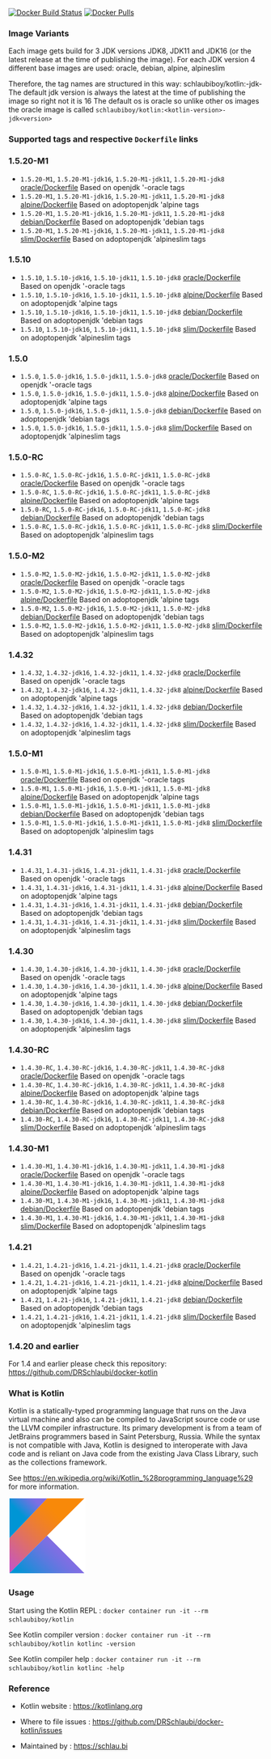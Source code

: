 [![Docker Build Status](https://img.shields.io/docker/build/DRSchlaubi/kotlin.svg)](https://hub.docker.com/r/DRSchlaubi/kotlin/) [![Docker Pulls](https://img.shields.io/docker/pulls/DRSchlaubi/kotlin.svg)](https://hub.docker.com/r/DRSchlaubi/kotlin/)

### Image Variants
Each image gets build for 3 JDK versions JDK8, JDK11 and JDK16 (or the latest release at the time of publishing the image).
For each JDK version 4 different base images are used: oracle, debian, alpine, alpineslim

Therefore, the tag names are structured in this way:
schlaubiboy/kotlin:<kotlin-version>-jdk<version>-<os>
The default jdk version is always the latest at the time of publishing the image so right not it is 16
The default os is oracle so unlike other os images the oracle image is called `schlaubiboy/kotlin:<kotlin-version>-jdk<version>`

### Supported tags and respective `Dockerfile` links

### 1.5.20-M1
- `1.5.20-M1`, `1.5.20-M1-jdk16`, `1.5.20-M1-jdk11`, `1.5.20-M1-jdk8` [oracle/Dockerfile](https://github.com/DRSchlaubi/docker-kotlin/blob/main/oracle/Dockerfile) Based on openjdk '-oracle tags
- `1.5.20-M1`, `1.5.20-M1-jdk16`, `1.5.20-M1-jdk11`, `1.5.20-M1-jdk8` [alpine/Dockerfile](https://github.com/DRSchlaubi/docker-kotlin/blob/main/alpine/Dockerfile) Based on adoptopenjdk 'alpine tags
- `1.5.20-M1`, `1.5.20-M1-jdk16`, `1.5.20-M1-jdk11`, `1.5.20-M1-jdk8` [debian/Dockerfile](https://github.com/DRSchlaubi/docker-kotlin/blob/main/debian/Dockerfile) Based on adoptopenjdk 'debian tags
- `1.5.20-M1`, `1.5.20-M1-jdk16`, `1.5.20-M1-jdk11`, `1.5.20-M1-jdk8` [slim/Dockerfile](https://github.com/DRSchlaubi/docker-kotlin/blob/main/slim/Dockerfile) Based on adoptopenjdk 'alpineslim tags
### 1.5.10
- `1.5.10`, `1.5.10-jdk16`, `1.5.10-jdk11`, `1.5.10-jdk8` [oracle/Dockerfile](https://github.com/DRSchlaubi/docker-kotlin/blob/main/oracle/Dockerfile) Based on openjdk '-oracle tags
- `1.5.10`, `1.5.10-jdk16`, `1.5.10-jdk11`, `1.5.10-jdk8` [alpine/Dockerfile](https://github.com/DRSchlaubi/docker-kotlin/blob/main/alpine/Dockerfile) Based on adoptopenjdk 'alpine tags
- `1.5.10`, `1.5.10-jdk16`, `1.5.10-jdk11`, `1.5.10-jdk8` [debian/Dockerfile](https://github.com/DRSchlaubi/docker-kotlin/blob/main/debian/Dockerfile) Based on adoptopenjdk 'debian tags
- `1.5.10`, `1.5.10-jdk16`, `1.5.10-jdk11`, `1.5.10-jdk8` [slim/Dockerfile](https://github.com/DRSchlaubi/docker-kotlin/blob/main/slim/Dockerfile) Based on adoptopenjdk 'alpineslim tags
### 1.5.0
- `1.5.0`, `1.5.0-jdk16`, `1.5.0-jdk11`, `1.5.0-jdk8` [oracle/Dockerfile](https://github.com/DRSchlaubi/docker-kotlin/blob/main/oracle/Dockerfile) Based on openjdk '-oracle tags
- `1.5.0`, `1.5.0-jdk16`, `1.5.0-jdk11`, `1.5.0-jdk8` [alpine/Dockerfile](https://github.com/DRSchlaubi/docker-kotlin/blob/main/alpine/Dockerfile) Based on adoptopenjdk 'alpine tags
- `1.5.0`, `1.5.0-jdk16`, `1.5.0-jdk11`, `1.5.0-jdk8` [debian/Dockerfile](https://github.com/DRSchlaubi/docker-kotlin/blob/main/debian/Dockerfile) Based on adoptopenjdk 'debian tags
- `1.5.0`, `1.5.0-jdk16`, `1.5.0-jdk11`, `1.5.0-jdk8` [slim/Dockerfile](https://github.com/DRSchlaubi/docker-kotlin/blob/main/slim/Dockerfile) Based on adoptopenjdk 'alpineslim tags
### 1.5.0-RC
- `1.5.0-RC`, `1.5.0-RC-jdk16`, `1.5.0-RC-jdk11`, `1.5.0-RC-jdk8` [oracle/Dockerfile](https://github.com/DRSchlaubi/docker-kotlin/blob/main/oracle/Dockerfile) Based on openjdk '-oracle tags
- `1.5.0-RC`, `1.5.0-RC-jdk16`, `1.5.0-RC-jdk11`, `1.5.0-RC-jdk8` [alpine/Dockerfile](https://github.com/DRSchlaubi/docker-kotlin/blob/main/alpine/Dockerfile) Based on adoptopenjdk 'alpine tags
- `1.5.0-RC`, `1.5.0-RC-jdk16`, `1.5.0-RC-jdk11`, `1.5.0-RC-jdk8` [debian/Dockerfile](https://github.com/DRSchlaubi/docker-kotlin/blob/main/debian/Dockerfile) Based on adoptopenjdk 'debian tags
- `1.5.0-RC`, `1.5.0-RC-jdk16`, `1.5.0-RC-jdk11`, `1.5.0-RC-jdk8` [slim/Dockerfile](https://github.com/DRSchlaubi/docker-kotlin/blob/main/slim/Dockerfile) Based on adoptopenjdk 'alpineslim tags
### 1.5.0-M2
- `1.5.0-M2`, `1.5.0-M2-jdk16`, `1.5.0-M2-jdk11`, `1.5.0-M2-jdk8` [oracle/Dockerfile](https://github.com/DRSchlaubi/docker-kotlin/blob/main/oracle/Dockerfile) Based on openjdk '-oracle tags
- `1.5.0-M2`, `1.5.0-M2-jdk16`, `1.5.0-M2-jdk11`, `1.5.0-M2-jdk8` [alpine/Dockerfile](https://github.com/DRSchlaubi/docker-kotlin/blob/main/alpine/Dockerfile) Based on adoptopenjdk 'alpine tags
- `1.5.0-M2`, `1.5.0-M2-jdk16`, `1.5.0-M2-jdk11`, `1.5.0-M2-jdk8` [debian/Dockerfile](https://github.com/DRSchlaubi/docker-kotlin/blob/main/debian/Dockerfile) Based on adoptopenjdk 'debian tags
- `1.5.0-M2`, `1.5.0-M2-jdk16`, `1.5.0-M2-jdk11`, `1.5.0-M2-jdk8` [slim/Dockerfile](https://github.com/DRSchlaubi/docker-kotlin/blob/main/slim/Dockerfile) Based on adoptopenjdk 'alpineslim tags
### 1.4.32
- `1.4.32`, `1.4.32-jdk16`, `1.4.32-jdk11`, `1.4.32-jdk8` [oracle/Dockerfile](https://github.com/DRSchlaubi/docker-kotlin/blob/main/oracle/Dockerfile) Based on openjdk '-oracle tags
- `1.4.32`, `1.4.32-jdk16`, `1.4.32-jdk11`, `1.4.32-jdk8` [alpine/Dockerfile](https://github.com/DRSchlaubi/docker-kotlin/blob/main/alpine/Dockerfile) Based on adoptopenjdk 'alpine tags
- `1.4.32`, `1.4.32-jdk16`, `1.4.32-jdk11`, `1.4.32-jdk8` [debian/Dockerfile](https://github.com/DRSchlaubi/docker-kotlin/blob/main/debian/Dockerfile) Based on adoptopenjdk 'debian tags
- `1.4.32`, `1.4.32-jdk16`, `1.4.32-jdk11`, `1.4.32-jdk8` [slim/Dockerfile](https://github.com/DRSchlaubi/docker-kotlin/blob/main/slim/Dockerfile) Based on adoptopenjdk 'alpineslim tags
### 1.5.0-M1
- `1.5.0-M1`, `1.5.0-M1-jdk16`, `1.5.0-M1-jdk11`, `1.5.0-M1-jdk8` [oracle/Dockerfile](https://github.com/DRSchlaubi/docker-kotlin/blob/main/oracle/Dockerfile) Based on openjdk '-oracle tags
- `1.5.0-M1`, `1.5.0-M1-jdk16`, `1.5.0-M1-jdk11`, `1.5.0-M1-jdk8` [alpine/Dockerfile](https://github.com/DRSchlaubi/docker-kotlin/blob/main/alpine/Dockerfile) Based on adoptopenjdk 'alpine tags
- `1.5.0-M1`, `1.5.0-M1-jdk16`, `1.5.0-M1-jdk11`, `1.5.0-M1-jdk8` [debian/Dockerfile](https://github.com/DRSchlaubi/docker-kotlin/blob/main/debian/Dockerfile) Based on adoptopenjdk 'debian tags
- `1.5.0-M1`, `1.5.0-M1-jdk16`, `1.5.0-M1-jdk11`, `1.5.0-M1-jdk8` [slim/Dockerfile](https://github.com/DRSchlaubi/docker-kotlin/blob/main/slim/Dockerfile) Based on adoptopenjdk 'alpineslim tags
### 1.4.31
- `1.4.31`, `1.4.31-jdk16`, `1.4.31-jdk11`, `1.4.31-jdk8` [oracle/Dockerfile](https://github.com/DRSchlaubi/docker-kotlin/blob/main/oracle/Dockerfile) Based on openjdk '-oracle tags
- `1.4.31`, `1.4.31-jdk16`, `1.4.31-jdk11`, `1.4.31-jdk8` [alpine/Dockerfile](https://github.com/DRSchlaubi/docker-kotlin/blob/main/alpine/Dockerfile) Based on adoptopenjdk 'alpine tags
- `1.4.31`, `1.4.31-jdk16`, `1.4.31-jdk11`, `1.4.31-jdk8` [debian/Dockerfile](https://github.com/DRSchlaubi/docker-kotlin/blob/main/debian/Dockerfile) Based on adoptopenjdk 'debian tags
- `1.4.31`, `1.4.31-jdk16`, `1.4.31-jdk11`, `1.4.31-jdk8` [slim/Dockerfile](https://github.com/DRSchlaubi/docker-kotlin/blob/main/slim/Dockerfile) Based on adoptopenjdk 'alpineslim tags
### 1.4.30
- `1.4.30`, `1.4.30-jdk16`, `1.4.30-jdk11`, `1.4.30-jdk8` [oracle/Dockerfile](https://github.com/DRSchlaubi/docker-kotlin/blob/main/oracle/Dockerfile) Based on openjdk '-oracle tags
- `1.4.30`, `1.4.30-jdk16`, `1.4.30-jdk11`, `1.4.30-jdk8` [alpine/Dockerfile](https://github.com/DRSchlaubi/docker-kotlin/blob/main/alpine/Dockerfile) Based on adoptopenjdk 'alpine tags
- `1.4.30`, `1.4.30-jdk16`, `1.4.30-jdk11`, `1.4.30-jdk8` [debian/Dockerfile](https://github.com/DRSchlaubi/docker-kotlin/blob/main/debian/Dockerfile) Based on adoptopenjdk 'debian tags
- `1.4.30`, `1.4.30-jdk16`, `1.4.30-jdk11`, `1.4.30-jdk8` [slim/Dockerfile](https://github.com/DRSchlaubi/docker-kotlin/blob/main/slim/Dockerfile) Based on adoptopenjdk 'alpineslim tags
### 1.4.30-RC
- `1.4.30-RC`, `1.4.30-RC-jdk16`, `1.4.30-RC-jdk11`, `1.4.30-RC-jdk8` [oracle/Dockerfile](https://github.com/DRSchlaubi/docker-kotlin/blob/main/oracle/Dockerfile) Based on openjdk '-oracle tags
- `1.4.30-RC`, `1.4.30-RC-jdk16`, `1.4.30-RC-jdk11`, `1.4.30-RC-jdk8` [alpine/Dockerfile](https://github.com/DRSchlaubi/docker-kotlin/blob/main/alpine/Dockerfile) Based on adoptopenjdk 'alpine tags
- `1.4.30-RC`, `1.4.30-RC-jdk16`, `1.4.30-RC-jdk11`, `1.4.30-RC-jdk8` [debian/Dockerfile](https://github.com/DRSchlaubi/docker-kotlin/blob/main/debian/Dockerfile) Based on adoptopenjdk 'debian tags
- `1.4.30-RC`, `1.4.30-RC-jdk16`, `1.4.30-RC-jdk11`, `1.4.30-RC-jdk8` [slim/Dockerfile](https://github.com/DRSchlaubi/docker-kotlin/blob/main/slim/Dockerfile) Based on adoptopenjdk 'alpineslim tags
### 1.4.30-M1
- `1.4.30-M1`, `1.4.30-M1-jdk16`, `1.4.30-M1-jdk11`, `1.4.30-M1-jdk8` [oracle/Dockerfile](https://github.com/DRSchlaubi/docker-kotlin/blob/main/oracle/Dockerfile) Based on openjdk '-oracle tags
- `1.4.30-M1`, `1.4.30-M1-jdk16`, `1.4.30-M1-jdk11`, `1.4.30-M1-jdk8` [alpine/Dockerfile](https://github.com/DRSchlaubi/docker-kotlin/blob/main/alpine/Dockerfile) Based on adoptopenjdk 'alpine tags
- `1.4.30-M1`, `1.4.30-M1-jdk16`, `1.4.30-M1-jdk11`, `1.4.30-M1-jdk8` [debian/Dockerfile](https://github.com/DRSchlaubi/docker-kotlin/blob/main/debian/Dockerfile) Based on adoptopenjdk 'debian tags
- `1.4.30-M1`, `1.4.30-M1-jdk16`, `1.4.30-M1-jdk11`, `1.4.30-M1-jdk8` [slim/Dockerfile](https://github.com/DRSchlaubi/docker-kotlin/blob/main/slim/Dockerfile) Based on adoptopenjdk 'alpineslim tags
### 1.4.21
- `1.4.21`, `1.4.21-jdk16`, `1.4.21-jdk11`, `1.4.21-jdk8` [oracle/Dockerfile](https://github.com/DRSchlaubi/docker-kotlin/blob/main/oracle/Dockerfile) Based on openjdk '-oracle tags
- `1.4.21`, `1.4.21-jdk16`, `1.4.21-jdk11`, `1.4.21-jdk8` [alpine/Dockerfile](https://github.com/DRSchlaubi/docker-kotlin/blob/main/alpine/Dockerfile) Based on adoptopenjdk 'alpine tags
- `1.4.21`, `1.4.21-jdk16`, `1.4.21-jdk11`, `1.4.21-jdk8` [debian/Dockerfile](https://github.com/DRSchlaubi/docker-kotlin/blob/main/debian/Dockerfile) Based on adoptopenjdk 'debian tags
- `1.4.21`, `1.4.21-jdk16`, `1.4.21-jdk11`, `1.4.21-jdk8` [slim/Dockerfile](https://github.com/DRSchlaubi/docker-kotlin/blob/main/slim/Dockerfile) Based on adoptopenjdk 'alpineslim tags


### 1.4.20 and earlier
For 1.4 and earlier please check this repository: https://github.com/DRSchlaubi/docker-kotlin

### What is Kotlin

Kotlin is a statically-typed programming language that runs on the Java virtual machine and also can be compiled to JavaScript source code or use the LLVM compiler infrastructure. Its primary development is from a team of JetBrains programmers based in Saint Petersburg, Russia. While the syntax is not compatible with Java, Kotlin is designed to interoperate with Java code and is reliant on Java code from the existing Java Class Library, such as the collections framework.

See https://en.wikipedia.org/wiki/Kotlin_%28programming_language%29 for more information.

![Kotlin Logo](https://github.com/DRSchlaubi/docker-kotlin/raw/master/Kotlin-logo.png)

### Usage

Start using the Kotlin REPL : `docker container run -it --rm schlaubiboy/kotlin`

See Kotlin compiler version : `docker container run -it --rm schlaubiboy/kotlin kotlinc -version`

See Kotlin compiler help : `docker container run -it --rm schlaubiboy/kotlin kotlinc -help`

### Reference

* Kotlin website : https://kotlinlang.org

* Where to file issues : https://github.com/DRSchlaubi/docker-kotlin/issues

* Maintained by : https://schlau.bi
